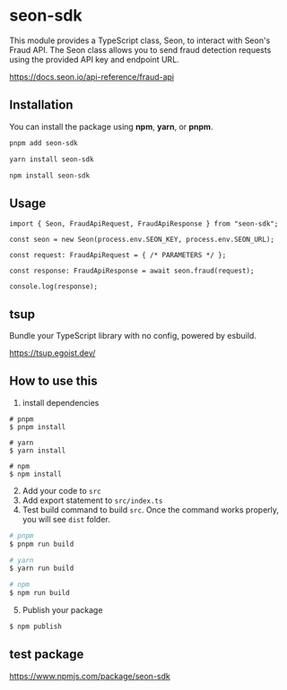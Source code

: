 # **seon-sdk**

This module provides a TypeScript class, Seon, to interact with Seon's Fraud API. The Seon class allows you to send fraud detection requests using the provided API key and endpoint URL.

https://docs.seon.io/api-reference/fraud-api

## Installation

You can install the package using **npm**, **yarn**, or **pnpm**.

```bash
pnpm add seon-sdk

yarn install seon-sdk

npm install seon-sdk
```

## Usage

```tsx
import { Seon, FraudApiRequest, FraudApiResponse } from "seon-sdk";

const seon = new Seon(process.env.SEON_KEY, process.env.SEON_URL);

const request: FraudApiRequest = { /* PARAMETERS */ };

const response: FraudApiResponse = await seon.fraud(request);

console.log(response);
```

## tsup

Bundle your TypeScript library with no config, powered by esbuild.

https://tsup.egoist.dev/

## How to use this

1. install dependencies

```
# pnpm
$ pnpm install

# yarn
$ yarn install

# npm
$ npm install
```

2. Add your code to `src`
3. Add export statement to `src/index.ts`
4. Test build command to build `src`.
   Once the command works properly, you will see `dist` folder.

```zsh
# pnpm
$ pnpm run build

# yarn
$ yarn run build

# npm
$ npm run build
```

5. Publish your package

```zsh
$ npm publish
```

## test package

https://www.npmjs.com/package/seon-sdk
